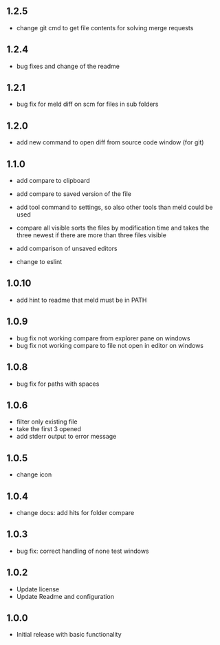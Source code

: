 ## 1.2.5
- change git cmd to get file contents for solving merge requests

## 1.2.4
- bug fixes and change of the readme

## 1.2.1
- bug fix for meld diff on scm for files in sub folders

## 1.2.0
- add new command to open diff from source code window (for git)

## 1.1.0
- add compare to clipboard
- add compare to saved version of the file
- add tool command to settings, so also other tools than meld could be used
- compare all visible sorts the files by modification time and takes the three newest if there are more than three files visible
- add comparison of unsaved editors

- change to eslint

## 1.0.10
- add hint to readme that meld must be in PATH

## 1.0.9
- bug fix not working compare from explorer pane on windows
- bug fix not working compare to file not open in editor on windows

## 1.0.8
- bug fix for paths with spaces

## 1.0.6
- filter only existing file
- take the first 3 opened
- add stderr output to error message

## 1.0.5
- change icon

## 1.0.4
- change docs: add hits for folder compare

## 1.0.3
- bug fix: correct handling of none test windows

## 1.0.2
- Update license
- Update Readme and configuration

## 1.0.0
- Initial release with basic functionality
